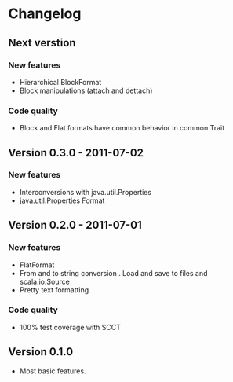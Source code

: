 # Changelog #

## Next verstion ##

### New features ###

  - Hierarchical BlockFormat
  - Block manipulations (attach and dettach)  

### Code quality ###

  - Block and Flat formats have common behavior in common Trait

## Version 0.3.0 - 2011-07-02 ##

### New features ###
    
  - Interconversions with java.util.Properties
  - java.util.Properties Format

## Version 0.2.0 - 2011-07-01 ##

### New features ###
    
  - FlatFormat
  - From and to string conversion
  . Load and save to files and scala.io.Source
  - Pretty text formatting

### Code quality ###

  - 100% test coverage with SCCT

## Version 0.1.0 ##

  - Most basic features.
